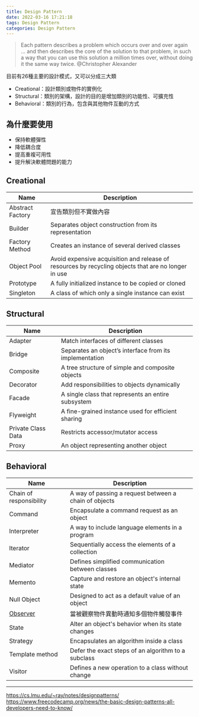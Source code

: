 ```yaml
---
title: Design Pattern
date: 2022-03-16 17:21:18
tags: Design Pattern
categories: Design Pattern
---
```


> Each pattern describes a problem which occurs over and over again ... and then describes the core of the solution to that problem, in such a way that you can use this solution a million times over, without doing it the same way twice. @Christopher Alexander

目前有26種主要的設計模式，又可以分成三大類
* Creational：設計類別或物件的實例化
* Structural：類別的架構，設計的目的是增加類別的功能性、可擴充性
* Behavioral：類別的行為，包含與其他物件互動的方式
<!-- more -->

## 為什麼要使用
* 保持軟體彈性
* 降低耦合度
* 提高重複可用性
* 提升解決軟體問題的能力

## Creational
| Name | Description | 
| -------- | -------- | 
| Abstract Factory |宣告類別但不實做內容|
| Builder    | Separates object construction from its representation|
| Factory Method| Creates an instance of several derived classes     |
| Object Pool| Avoid expensive acquisition and release of resources by recycling objects that are no longer in use     |
| Prototype| A fully initialized instance to be copied or cloned     |
|Singleton| A class of which only a single instance can exist    |

## Structural


| Name | Description |
| -------- | -------- | 
| Adapter| Match interfaces of different classes| 
| Bridge| Separates an object’s interface from its implementation|
| Composite| A tree structure of simple and composite objects|
| Decorator| Add responsibilities to objects dynamically|
| Facade| A single class that represents an entire subsystem|
| Flyweight| A fine-grained instance used for efficient sharing|
| Private Class Data| Restricts accessor/mutator access|
| Proxy| An object representing another object|

## Behavioral
| Name | Description |
| -------- | -------- | 
| Chain of responsibility | A way of passing a request between a chain of objects |
| Command | Encapsulate a command request as an object |
| Interpreter | A way to include language elements in a program |
| Iterator | Sequentially access the elements of a collection |
| Mediator | Defines simplified communication between classes |
| Memento | Capture and restore an object's internal state |
| Null Object | Designed to act as a default value of an object |
|[Observer](/KNOLxdYrSLyFelzwlzUwWQ) |當被觀察物件異動時通知多個物件觸發事件 |
| State | Alter an object's behavior when its state changes |
| Strategy | Encapsulates an algorithm inside a class |
| Template method | Defer the exact steps of an algorithm to a subclass |
| Visitor | Defines a new operation to a class without change |

---

https://cs.lmu.edu/~ray/notes/designpatterns/
https://www.freecodecamp.org/news/the-basic-design-patterns-all-developers-need-to-know/